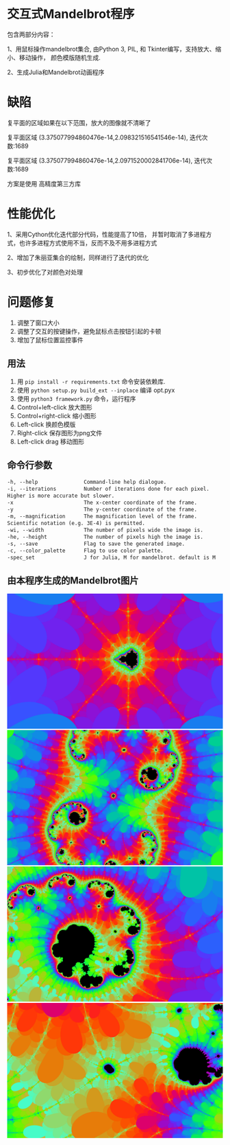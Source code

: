# 交互式Mandelbrot程序
包含两部分内容：

1、用鼠标操作mandelbrot集合, 由Python 3, PIL, 和 Tkinter编写，支持放大、缩小、移动操作， 颜色模版随机生成.

2、生成Julia和Mandelbrot动画程序

# 缺陷
复平面的区域如果在以下范围，放大的图像就不清晰了

复平面区域 (3.375077994860476e-14,2.098321516541546e-14), 迭代次数:1689

复平面区域 (3.375077994860476e-14,2.0971520002841706e-14), 迭代次数:1689

方案是使用 高精度第三方库

# 性能优化
1、采用Cython优化迭代部分代码，性能提高了10倍， 并暂时取消了多进程方式，也许多进程方式使用不当，反而不及不用多进程方式

2、增加了朱丽亚集合的绘制，同样进行了迭代的优化

3、初步优化了对颜色对处理

# 问题修复
1. 调整了窗口大小
2. 调整了交互的按键操作，避免鼠标点击按钮引起的卡顿
3. 增加了鼠标位置监控事件

## 用法
1. 用 `pip install -r requirements.txt` 命令安装依赖库.
2. 使用 `python setup.py build_ext --inplace` 编译 opt.pyx
2. 使用 `python3 framework.py` 命令，运行程序
3. Control+left-click 放大图形
4. Control+right-click 缩小图形
5. Left-click 换颜色模版
6. Right-click 保存图形为png文件
7. Left-click drag 移动图形

## 命令行参数
    -h, --help               Command-line help dialogue.
    -i, --iterations         Number of iterations done for each pixel. Higher is more accurate but slower.
    -x                       The x-center coordinate of the frame.
    -y                       The y-center coordinate of the frame.
    -m, --magnification      The magnification level of the frame. Scientific notation (e.g. 3E-4) is permitted.
    -wi, --width             The number of pixels wide the image is.
    -he, --height            The number of pixels high the image is.
    -s, --save               Flag to save the generated image.
    -c, --color_palette      Flag to use color palette.
    -spec_set                J for Julia, M for mandelbrot. default is M

## 由本程序生成的Mandelbrot图片
![img](pictures/2019-05-12-08:06:18.png)
![img](pictures/2019-05-12-08:08:13.png)
![img](pictures/2019-05-12-08:08:47.png)
![img](pictures/2019-05-12-08:09:18.png)
